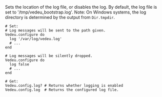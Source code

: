Sets the location of the log file, or disables the log. By default,
the log file is set to '/tmp/vedeu_bootstrap.log'. Note: On Windows
systems, the log directory is determined by the output from
`Dir.tmpdir`.

    # Set:
    # Log messages will be sent to the path given.
    Vedeu.configure do
      log '/var/log/vedeu.log'
      # ...
    end

    # Log messages will be silently dropped.
    Vedeu.configure do
      log false
      # ...
    end

    # Get:
    Vedeu.config.log? # Returns whether logging is enabled
    Vedeu.config.log  # Returns the configured log file.
